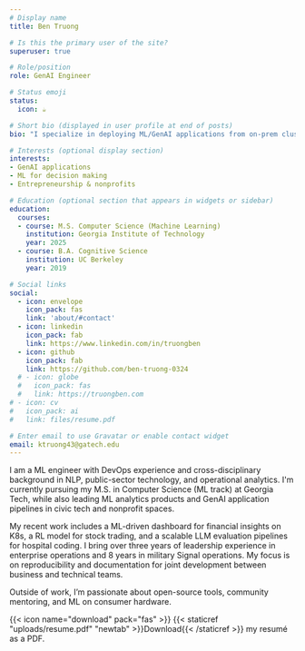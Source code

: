 ```yaml
---
# Display name
title: Ben Truong

# Is this the primary user of the site?
superuser: true

# Role/position
role: GenAI Engineer

# Status emoji
status:
  icon: ☕

# Short bio (displayed in user profile at end of posts)
bio: "I specialize in deploying ML/GenAI applications from on-prem clusters to enterprise cloud. Chat with me anytime on how you can get business ROI from task automation, documentation & summarization, personalized CRM, and predictive analytics."

# Interests (optional display section)
interests:
- GenAI applications
- ML for decision making
- Entrepreneurship & nonprofits

# Education (optional section that appears in widgets or sidebar)
education:
  courses:
  - course: M.S. Computer Science (Machine Learning)
    institution: Georgia Institute of Technology
    year: 2025
  - course: B.A. Cognitive Science
    institution: UC Berkeley
    year: 2019

# Social links
social:
  - icon: envelope
    icon_pack: fas
    link: 'about/#contact'
  - icon: linkedin
    icon_pack: fab
    link: https://www.linkedin.com/in/truongben
  - icon: github
    icon_pack: fab
    link: https://github.com/ben-truong-0324
  # - icon: globe
  #   icon_pack: fas
  #   link: https://truongben.com
# - icon: cv
#   icon_pack: ai
#   link: files/resume.pdf

# Enter email to use Gravatar or enable contact widget
email: ktruong43@gatech.edu
---
```

I am a ML engineer with DevOps experience and cross-disciplinary background in NLP, public-sector technology, and operational analytics. I'm currently pursuing my M.S. in Computer Science (ML track) at Georgia Tech, while also leading ML analytics products and GenAI application pipelines in civic tech and nonprofit spaces.

My recent work includes a ML-driven dashboard for financial insights on K8s, a RL model for stock trading, and a scalable LLM evaluation pipelines for hospital coding. I bring over three years of leadership experience in enterprise operations and 8 years in military Signal operations. My focus is on reproducibility and documentation for joint development between business and technical teams.

Outside of work, I’m passionate about open-source tools, community mentoring, and ML on consumer hardware.

{{< icon name="download" pack="fas" >}} {{< staticref "uploads/resume.pdf" "newtab" >}}Download{{< /staticref >}} my resumé as a PDF.
